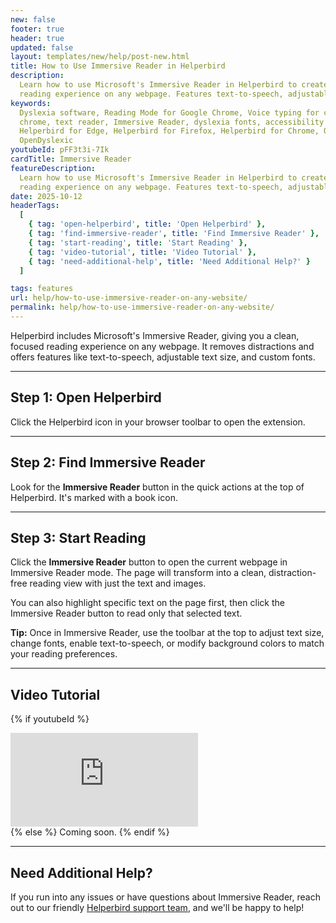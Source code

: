 ```yaml
---
new: false
footer: true
header: true
updated: false
layout: templates/new/help/post-new.html
title: How to Use Immersive Reader in Helperbird
description:
  Learn how to use Microsoft's Immersive Reader in Helperbird to create a focused, distraction-free
  reading experience on any webpage. Features text-to-speech, adjustable text size, and more.
keywords:
  Dyslexia software, Reading Mode for Google Chrome, Voice typing for chrome, Text to speech for
  chrome, text reader, Immersive Reader, dyslexia fonts, accessibility software, dyslexia software,
  Helperbird for Edge, Helperbird for Firefox, Helperbird for Chrome, Opendyslexic for Chrome,
  OpenDyslexic
youtubeId: pFF3t3i-7Ik
cardTitle: Immersive Reader
featureDescription:
  Learn how to use Microsoft's Immersive Reader in Helperbird to create a focused, distraction-free
  reading experience on any webpage. Features text-to-speech, adjustable text size, and more.
date: 2025-10-12
headerTags:
  [
    { tag: 'open-helperbird', title: 'Open Helperbird' },
    { tag: 'find-immersive-reader', title: 'Find Immersive Reader' },
    { tag: 'start-reading', title: 'Start Reading' },
    { tag: 'video-tutorial', title: 'Video Tutorial' },
    { tag: 'need-additional-help', title: 'Need Additional Help?' }
  ]

tags: features
url: help/how-to-use-immersive-reader-on-any-website/
permalink: help/how-to-use-immersive-reader-on-any-website/
---
```


Helperbird includes Microsoft's Immersive Reader, giving you a clean, focused reading experience on any webpage. It removes distractions and offers features like text-to-speech, adjustable text size, and custom fonts.

---

## Step 1: Open Helperbird

Click the Helperbird icon in your browser toolbar to open the extension.


---

## Step 2: Find Immersive Reader

Look for the **Immersive Reader** button in the quick actions at the top of Helperbird. It's marked with a book icon.

---

## Step 3: Start Reading

Click the **Immersive Reader** button to open the current webpage in Immersive Reader mode. The page will transform into a clean, distraction-free reading view with just the text and images. 

You can also highlight specific text on the page first, then click the Immersive Reader button to read only that selected text.



**Tip:** Once in Immersive Reader, use the toolbar at the top to adjust text size, change fonts, enable text-to-speech, or modify background colors to match your reading preferences.

---

## Video Tutorial

{% if youtubeId %}
<div class="aspect-w-16 aspect-h-9 mt-12 mb-12">
<iframe id="videos" src="https://www.youtube.com/embed/{{youtubeId}}" title="YouTube video player" frameborder="0" allow="accelerometer; autoplay; clipboard-write; encrypted-media; gyroscope; picture-in-picture; web-share" allowfullscreen></iframe>
</div>
{% else %}
Coming soon.
{% endif %}

---

## Need Additional Help?

If you run into any issues or have questions about Immersive Reader, reach out to our friendly [Helperbird support team](/support/), and we'll be happy to help!